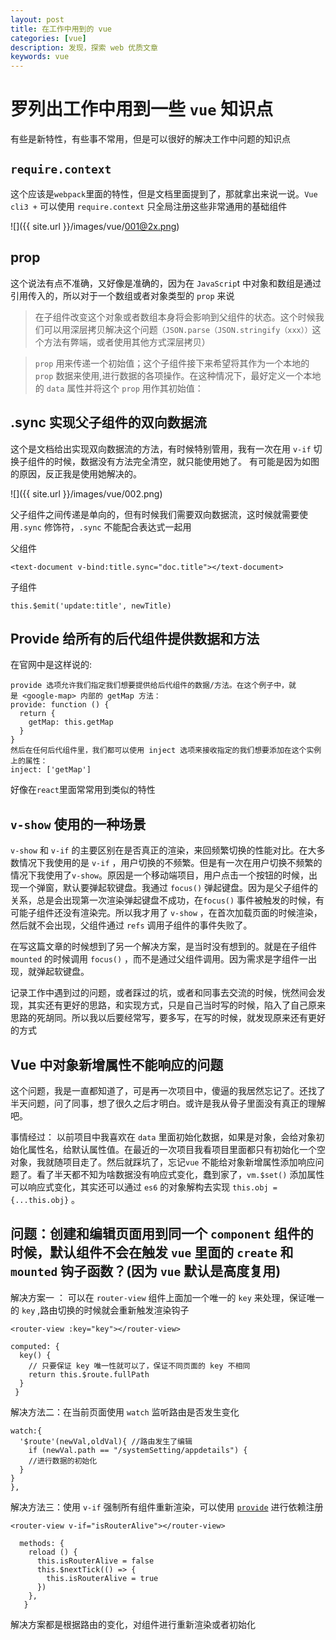 ```yaml
---
layout: post
title: 在工作中用到的 vue
categories: [vue]
description: 发现，探索 web 优质文章
keywords: vue
---
```


# 罗列出工作中用到一些 `vue` 知识点

有些是新特性，有些事不常用，但是可以很好的解决工作中问题的知识点

## `require.context`

这个应该是`webpack`里面的特性，但是文档里面提到了，那就拿出来说一说。`Vue cli3 +` 可以使用 `require.context` 只全局注册这些非常通用的基础组件

![]({{ site.url }}/images/vue/001@2x.png)

## prop

这个说法有点不准确，又好像是准确的，因为在 `JavaScrip`t 中对象和数组是通过引用传入的，所以对于一个数组或者对象类型的 `prop` 来说

> 在子组件改变这个对象或者数组本身将会影响到父组件的状态。这个时候我们可以用深层拷贝解决这个问题`（JSON.parse（JSON.stringify（xxx））`这个方法有弊端，或者使用其他方式深层拷贝）

> `prop` 用来传递一个初始值；这个子组件接下来希望将其作为一个本地的 `prop` 数据来使用,进行数据的各项操作。在这种情况下，最好定义一个本地的 `data` 属性并将这个 `prop` 用作其初始值：

## .sync 实现父子组件的双向数据流

这个是文档给出实现双向数据流的方法，有时候特别管用，我有一次在用 `v-if` 切换子组件的时候，数据没有方法完全清空，就只能使用她了。
有可能是因为如图的原因，反正我是使用她解决的。

![]({{ site.url }}/images/vue/002.png)

父子组件之间传递是单向的，但有时候我们需要双向数据流，这时候就需要使用`.sync` 修饰符，`.sync` 不能配合表达式一起用

父组件

```
<text-document v-bind:title.sync="doc.title"></text-document>
```

子组件

```
this.$emit('update:title', newTitle)
```

## Provide 给所有的后代组件提供数据和方法

在官网中是这样说的:

```
provide 选项允许我们指定我们想要提供给后代组件的数据/方法。在这个例子中，就是 <google-map> 内部的 getMap 方法：
provide: function () {
  return {
    getMap: this.getMap
  }
}
然后在任何后代组件里，我们都可以使用 inject 选项来接收指定的我们想要添加在这个实例上的属性：
inject: ['getMap']
```

好像在`react`里面常常用到类似的特性

## `v-show` 使用的一种场景

`v-show` 和 `v-if` 的主要区别在是否真正的渲染，来回频繁切换的性能对比。在大多数情况下我使用的是 `v-if` ，用户切换的不频繁。但是有一次在用户切换不频繁的情况下我使用了`v-show`。原因是一个移动端项目，用户点击一个按钮的时候，出现一个弹窗，默认要弹起软键盘。我通过 `focus()` 弹起键盘。因为是父子组件的关系，总是会出现第一次渲染弹起键盘不成功，在`focus()` 事件被触发的时候，有可能子组件还没有渲染完。所以我才用了 `v-show` ，在首次加载页面的时候渲染，然后就不会出现，父组件通过 `refs` 调用子组件的事件失败了。

在写这篇文章的时候想到了另一个解决方案，是当时没有想到的。就是在子组件 `mounted` 的时候调用 `focus()` ，而不是通过父组件调用。因为需求是字组件一出现，就弹起软键盘。

记录工作中遇到过的问题，或者踩过的坑，或者和同事去交流的时候，恍然间会发现，其实还有更好的思路，和实现方式，只是自己当时写的时候，陷入了自己原来思路的死胡同。所以我以后要经常写，要多写，在写的时候，就发现原来还有更好的方式

## Vue 中对象新增属性不能响应的问题

这个问题，我是一直都知道了，可是再一次项目中，傻逼的我居然忘记了。还找了半天问题，问了同事，想了很久之后才明白。或许是我从骨子里面没有真正的理解吧。

事情经过： 以前项目中我喜欢在 `data` 里面初始化数据，如果是对象，会给对象初始化属性名，给默认属性值。在最近的一次项目我看项目里面都只有初始化一个空对象，我就随项目走了。然后就踩坑了，忘记`vue` 不能给对象新增属性添加响应问题了。看了半天都不知为啥数据没有响应式变化，蠢到家了，`vm.$set()` 添加属性可以响应式变化，其实还可以通过 `es6` 的对象解构去实现 `this.obj = {...this.obj}` 。

## 问题：创建和编辑页面用到同一个 `component` 组件的时候，默认组件不会在触发 `vue` 里面的 `create` 和 `mounted` 钩子函数？(因为 `vue` 默认是高度复用)

解决方案一 ： 可以在 `router-view` 组件上面加一个唯一的 `key` 来处理，保证唯一的 `key` ,路由切换的时候就会重新触发渲染钩子

```
<router-view :key="key"></router-view>

computed: {
  key() {
    // 只要保证 key 唯一性就可以了，保证不同页面的 key 不相同
    return this.$route.fullPath
  }
 }
```

解决方法二：在当前页面使用 `watch` 监听路由是否发生变化

```
watch:{
  '$route'(newVal,oldVal){ //路由发生了编辑
    if (newVal.path == "/systemSetting/appdetails") {
    //进行数据的初始化
  }
}
},
```

解决方法三：使用 `v-if` 强制所有组件重新渲染，可以使用 [`provide`](https://cn.vuejs.org/v2/guide/components-edge-cases.html#%E4%BE%9D%E8%B5%96%E6%B3%A8%E5%85%A5) 进行依赖注册

```
<router-view v-if="isRouterAlive"></router-view>

  methods: {
    reload () {
      this.isRouterAlive = false
      this.$nextTick(() => {
        this.isRouterAlive = true
      })
    },
   }
```

解决方案都是根据路由的变化，对组件进行重新渲染或者初始化
